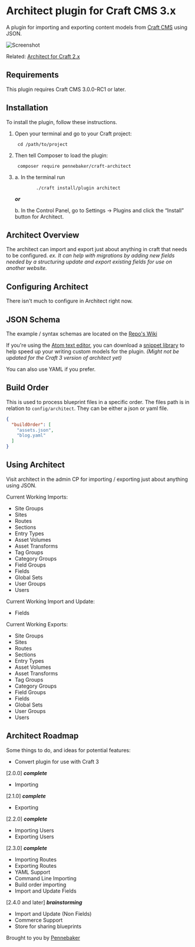 # Architect plugin for Craft CMS 3.x

A plugin for importing and exporting content models from [Craft CMS](http://craftcms.com/) using JSON.

![Screenshot](resources/img/the-architect.png)

Related: [Architect for Craft 2.x](https://github.com/Pennebaker/craftcms-thearchitect)

## Requirements

This plugin requires Craft CMS 3.0.0-RC1 or later.

## Installation

To install the plugin, follow these instructions.

1. Open your terminal and go to your Craft project:

        cd /path/to/project

2. Then tell Composer to load the plugin:

        composer require pennebaker/craft-architect

3.
    a. In the terminal run
       
               ./craft install/plugin architect

    ***or***
    
    b. In the Control Panel, go to Settings → Plugins and click the “Install” button for Architect.

## Architect Overview

The architect can import and export just about anything in craft that needs to be configured.
*ex. It can help with migrations by adding new fields needed by a structuring update and export existing fields for use on another website.*

## Configuring Architect

There isn't much to configure in Architect right now.

## JSON Schema

The example / syntax schemas are located on the [Repo's Wiki](https://github.com/Pennebaker/craft-architect/wiki)

If you're using the [Atom text editor](https://atom.io/), you can download a [snippet library](https://github.com/Emkaytoo/craft-json-snippets) to help speed up your writing custom models for the plugin. *(Might not be updated for the Craft 3 version of architect yet)*

You can also use YAML if you prefer.

## Build Order

This is used to process blueprint files in a specific order. The files path is in relation to `config/architect`. They can be either a json or yaml file.

```json
{
  "buildOrder": [
    "assets.json",
    "blog.yaml"
  ]
}
```

## Using Architect

Visit architect in the admin CP for importing / exporting just about anything using JSON.

Current Working Imports:
- Site Groups
- Sites
- Routes
- Sections
- Entry Types
- Asset Volumes
- Asset Transforms
- Tag Groups
- Category Groups
- Field Groups
- Fields
- Global Sets
- User Groups
- Users

Current Working Import and Update:
- Fields

Current Working Exports:
- Site Groups
- Sites
- Routes
- Sections
- Entry Types
- Asset Volumes
- Asset Transforms
- Tag Groups
- Category Groups
- Field Groups
- Fields
- Global Sets
- User Groups
- Users

## Architect Roadmap

Some things to do, and ideas for potential features:

* Convert plugin for use with Craft 3

[2.0.0] ***complete***
- Importing

[2.1.0] ***complete***
- Exporting

[2.2.0] ***complete***
- Importing Users
- Exporting Users

[2.3.0] ***complete***
- Importing Routes
- Exporting Routes
- YAML Support
- Command Line Importing
- Build order importing
- Import and Update Fields

[2.4.0 and later] ***brainstorming***
- Import and Update (Non Fields)
- Commerce Support
- Store for sharing blueprints

Brought to you by [Pennebaker](https://pennebaker.com)
